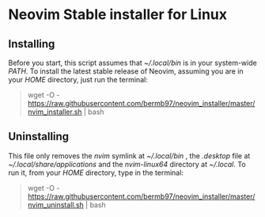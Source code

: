 # Neovim Stable installer for Linux

## Installing
Before you start, this script assumes that *~/.local/bin* is in your system-wide *PATH*. To install the latest stable release of Neovim, assuming you are in your *HOME* directory, just run the terminal:

> wget -O - https://raw.githubusercontent.com/bermb97/neovim_installer/master/nvim_installer.sh | bash

## Uninstalling
This file only removes the *nvim* symlink at *~/.local/bin* , the *.desktop* file at *~/.local/share/applications* and the *nvim-linux64* directory at *~/.local*. To run it, from your *HOME* directory, type in the terminal:

> wget -O - https://raw.githubusercontent.com/bermb97/neovim_installer/master/nvim_uninstall.sh | bash